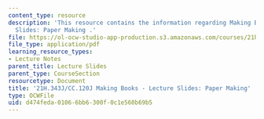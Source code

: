 ```yaml
---
content_type: resource
description: 'This resource contains the information regarding Making Books - Lecture
  Slides: Paper Making .'
file: https://ol-ocw-studio-app-production.s3.amazonaws.com/courses/21h-343j-making-books-the-renaissance-and-today-spring-2016/d474feda01066bb6300f0c1e560b69b5_MIT21H_343JS16_Paper.pdf
file_type: application/pdf
learning_resource_types:
- Lecture Notes
parent_title: Lecture Slides
parent_type: CourseSection
resourcetype: Document
title: '21H.343J/CC.120J Making Books - Lecture Slides: Paper Making'
type: OCWFile
uid: d474feda-0106-6bb6-300f-0c1e560b69b5
---
```

